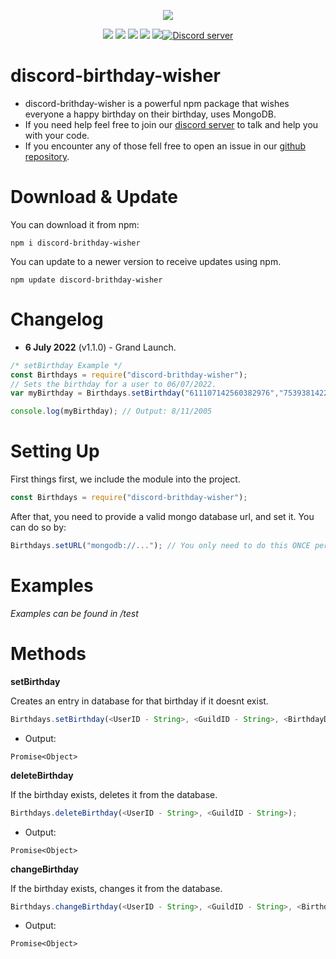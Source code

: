 <p align="center"><a href="https://nodei.co/npm/discord-birthday-wisher/"><img src="https://nodei.co/npm/discord-birthday-wisher.png"></a></p>
<p align="center"><img src="https://img.shields.io/npm/v/discord-birthday-wisher"> <img src="https://img.shields.io/github/repo-size/Abdelrahman-Mohammad/discord-birthday-wisher"> <img src="https://img.shields.io/npm/l/discord-birthday-wisher"> <img src="https://img.shields.io/github/contributors/Abdelrahman-Mohammad/discord-birthday-wisher"> <img src="https://img.shields.io/github/package-json/dependency-version/Abdelrahman-Mohammad/discord-birthday-wisher/mongoose"><a href="https://discord.gg/rk7cVyk"><img src="https://discordapp.com/api/guilds/753938142246994031/widget.png" alt="Discord server"/></a></p>

# discord-birthday-wisher
- discord-brithday-wisher is a powerful npm package that wishes everyone a happy birthday on their birthday, uses MongoDB.
- If you need help feel free to join our <a href="https://discord.gg/hnzXhDh">discord server</a> to talk and help you with your code.
- If you encounter any of those fell free to open an issue in our <a href="https://github.com/Abdelrahman-Mohammad/discord-birthday-wisher/issues">github repository</a>.

# Download & Update
You can download it from npm:
```cli
npm i discord-brithday-wisher
```
You can update to a newer version to receive updates using npm.
```cli
npm update discord-brithday-wisher
```

# Changelog
- **6 July 2022** (v1.1.0) - Grand Launch.
```js
/* setBirthday Example */
const Birthdays = require("discord-brithday-wisher");
// Sets the birthday for a user to 06/07/2022.
var myBirthday = Birthdays.setBirthday("611107142560382976","753938142246994031", "8", "11", "2005");

console.log(myBirthday); // Output: 8/11/2005
```

# Setting Up
First things first, we include the module into the project.
```js
const Birthdays = require("discord-brithday-wisher");
```
After that, you need to provide a valid mongo database url, and set it. You can do so by:
```js
Birthdays.setURL("mongodb://..."); // You only need to do this ONCE per process.
```

# Examples
*Examples can be found in /test*

# Methods
**setBirthday**

Creates an entry in database for that birthday if it doesnt exist.
```js
Birthdays.setBirthday(<UserID - String>, <GuildID - String>, <BirthdayDay - Number> , BirthdayMonth - Number>, <BirthdayYear - Number>);
```
- Output:
```
Promise<Object>
```
**deleteBirthday**

If the birthday exists, deletes it from the database.
```js
Birthdays.deleteBirthday(<UserID - String>, <GuildID - String>);
```
- Output:
```
Promise<Object>
```
**changeBirthday**

If the birthday exists, changes it from the database.
```js
Birthdays.changeBirthday(<UserID - String>, <GuildID - String>, <BirthdayDay - Number> , BirthdayMonth - Number>, <BirthdayYear - Number>);
```
- Output:
```
Promise<Object>
```
